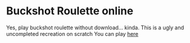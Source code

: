 # Buckshot Roulette online
Yes, play buckshot roulette without download... kinda. This is a ugly and uncompleted recreation on scratch
You can play [here](https://julenra-dev.github.io/buckshot-roulette-online/)